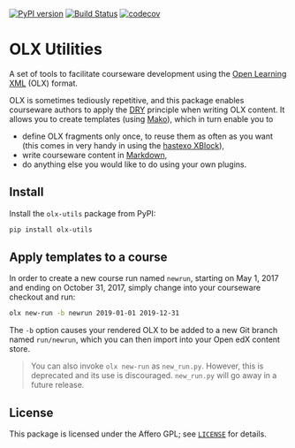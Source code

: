 [![PyPI version](https://img.shields.io/pypi/v/olx-utils.svg)](https://pypi.python.org/pypi/olx-utils)
[![Build Status](https://travis-ci.org/hastexo/olx-utils.svg?branch=master)](https://travis-ci.org/hastexo/olx-utils)
[![codecov](https://codecov.io/gh/hastexo/olx-utils/branch/master/graph/badge.svg)](https://codecov.io/gh/hastexo/olx-utils)

# OLX Utilities

A set of tools to facilitate courseware development using the
[Open Learning XML](http://edx.readthedocs.io/projects/edx-open-learning-xml/en/latest/)
(OLX) format.

OLX is sometimes tediously repetitive, and this package enables
courseware authors to apply the
[DRY](https://en.wikipedia.org/wiki/Don%27t_repeat_yourself) principle
when writing OLX content. It allows you to create templates (using
[Mako](http://www.makotemplates.org/)), which in turn enable you to

- define OLX fragments only once, to reuse them as often as you want
  (this comes in very handy in using the
  [hastexo XBlock](https://github.com/hastexo/hastexo-xblock)),
- write courseware content in
  [Markdown](https://en.wikipedia.org/wiki/Markdown),
- do anything else you would like to do using your own plugins.

## Install

Install the `olx-utils` package from PyPI:

```bash
pip install olx-utils
```

## Apply templates to a course

In order to create a new course run named `newrun`, starting on May 1,
2017 and ending on October 31, 2017, simply change into your
courseware checkout and run:

```bash
olx new-run -b newrun 2019-01-01 2019-12-31
```

The `-b` option causes your rendered OLX to be added to a new Git
branch named `run/newrun`, which you can then import into your Open
edX content store.

> You can also invoke `olx new-run` as `new_run.py`. However, this is
> deprecated and its use is discouraged. `new_run.py` will go away in
> a future release.

## License

This package is licensed under the Affero GPL; see [`LICENSE`](LICENSE) for
details.
